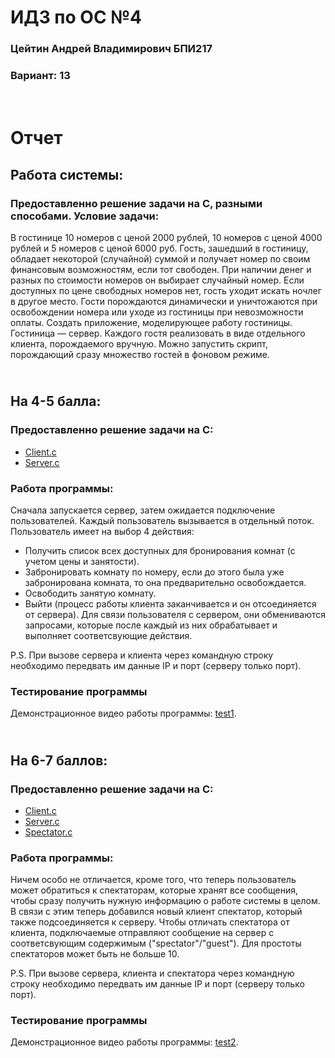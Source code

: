 # ИДЗ по ОС №4
### Цейтин Андрей Владимирович БПИ217
### Вариант: 13
# <br> Отчет
## Работа системы: 
### Предоставленно решение задачи на С, разными способами. Условие задачи:
В гостинице 10 номеров с ценой 2000 рублей, 10 номеров с ценой 4000 рублей и 5 номеров с ценой 6000 руб. Гость, зашедший в гостиницу, обладает некоторой (случайной) суммой и получает номер по своим финансовым
возможностям, если тот свободен. При наличии денег и разных по
стоимости номеров он выбирает случайный номер. Если доступных
по цене свободных номеров нет, гость уходит искать ночлег в другое место. Гости порождаются динамически и уничтожаются при
освобождении номера или уходе из гостиницы при невозможности
оплаты. Создать приложение, моделирующее работу гостиницы. Гостиница — сервер. Каждого гостя реализовать в виде
отдельного клиента, порождаемого вручную. Можно запустить
скрипт, порождающий сразу множество гостей в фоновом режиме.
## <br> На 4-5 балла:
### Предоставленно решение задачи на С:
* [Client.c](https://github.com/CehhGhost/OS3/blob/main/First%20Prog/C%20code/Client.c)
* [Server.c](https://github.com/CehhGhost/OS3/blob/main/First%20Prog/C%20code/Server.c)
### Работа программы:
Сначала запускается сервер, затем ожидается подключение пользователей. Каждый пользователь вызывается в отдельный поток. Пользователь имеет на выбор 4 действия:
* Получить список всех доступных для бронирования комнат (с учетом цены и занятости).
* Забронировать комнату по номеру, если до этого была уже забронирована комната, то она предварительно освобождается.
* Освободить занятую комнату.
* Выйти (процесс работы клиента заканчивается и он отсоединяется от сервера).
Для связи пользователя с сервером, они обмениваются запросами, которые после каждый из них обрабатывает и выполняет соответсвующие действия.

P.S. При вызове сервера и клиента через командную строку необходимо передвать им данные IP и порт (серверу только порт).
### Тестирование программы
Демонстрационное видео работы программы: [test1](https://github.com/CehhGhost/OS3/blob/main/First%20Prog/Test1.mkv).
## <br> На 6-7 баллов:
### Предоставленно решение задачи на С:
* [Client.c](https://github.com/CehhGhost/OS3/blob/main/Second%20Prog/C%20code/Client.c)
* [Server.c](https://github.com/CehhGhost/OS3/blob/main/Second%20Prog/C%20code/Server.c)
* [Spectator.c](https://github.com/CehhGhost/OS3/blob/main/Second%20Prog/C%20code/Spectator.c)
### Работа программы:
Ничем особо не отличается, кроме того, что теперь пользователь может обратиться к спектаторам, которые хранят все сообщения, чтобы сразу получить нужную информацию о работе системы в целом. В связи с этим теперь добавился новый клиент спектатор, который также подсоединяется к серверу. Чтобы отличать спектатора от клиента, подключаемые отправляют сообщение на сервер с соответсвующим содержимым ("spectator"/"guest"). Для простоты спектаторов может быть не больше 10.

P.S. При вызове сервера, клиента и спектатора через командную строку необходимо передвать им данные IP и порт (серверу только порт).
### Тестирование программы
Демонстрационное видео работы программы: [test2](https://github.com/CehhGhost/OS3/blob/main/Second%20Prog/Test2.mkv).
